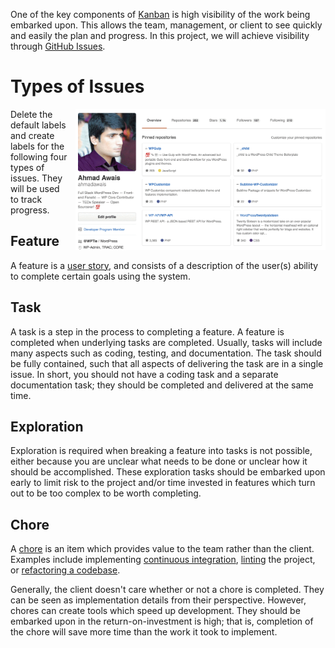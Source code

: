 One of the key components of [Kanban](https://en.wikipedia.org/wiki/Kanban_(development)) is high visibility of the work being embarked upon.  This allows the team, management, or client to see quickly and easily the plan and progress.  In this project, we will achieve visibility through [GitHub Issues](https://guides.github.com/features/issues/).

# Types of Issues

<img src="./labels.gif?raw=true" width="400" style="float:right; margin-left:10px;" >

Delete the default labels and create labels for the following four types of issues.  They will be used to track progress.

## Feature

A feature is a [user story](https://www.productplan.com/glossary/user-story/), and consists of a description of the user(s) ability to complete certain goals using the system.

## Task

A task is a step in the process to completing a feature.  A feature is completed when underlying tasks are completed.  Usually, tasks will include many aspects such as coding, testing, and documentation.  The task should be fully contained, such that all aspects of delivering the task are in a single issue.  In short, you should not have a coding task and a separate documentation task; they should be completed and delivered at the same time.

## Exploration

Exploration is required when breaking a feature into tasks is not possible, either because you are unclear what needs to be done or unclear how it should be accomplished.  These exploration tasks should be embarked upon early to limit risk to the project and/or time invested in features which turn out to be too complex to be worth completing.

## Chore

A [chore](https://scrumdictionary.com/term/chore/) is an item which provides value to the team rather than the client.  Examples include implementing [continuous integration](https://en.wikipedia.org/wiki/Continuous_integration), [linting](https://en.wikipedia.org/wiki/Lint_(software)) the project, or [refactoring a codebase](https://en.wikipedia.org/wiki/Code_refactoring).

Generally, the client doesn't care whether or not a chore is completed.  They can be seen as implementation details from their perspective.  However, chores can create tools which speed up development.  They should be embarked upon in the return-on-investment is high; that is, completion of the chore will save more time than the work it took to implement.

